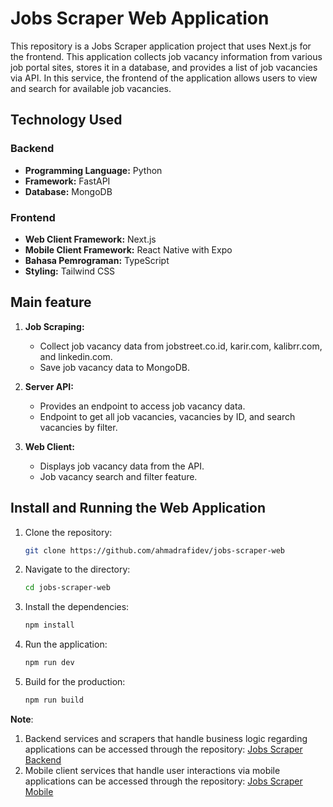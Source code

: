 # Jobs Scraper Web Application

This repository is a Jobs Scraper application project that uses Next.js for the frontend. This application collects job vacancy information from various job portal sites, stores it in a database, and provides a list of job vacancies via API. In this service, the frontend of the application allows users to view and search for available job vacancies.

## Technology Used

### Backend
- **Programming Language:** Python
- **Framework:** FastAPI
- **Database:** MongoDB

### Frontend
- **Web Client Framework:** Next.js
- **Mobile Client Framework:** React Native with Expo
- **Bahasa Pemrograman:** TypeScript
- **Styling:** Tailwind CSS

## Main feature

1. **Job Scraping:**
    - Collect job vacancy data from jobstreet.co.id, karir.com, kalibrr.com, and linkedin.com.
    - Save job vacancy data to MongoDB.

2. **Server API:**
    - Provides an endpoint to access job vacancy data.
    - Endpoint to get all job vacancies, vacancies by ID, and search vacancies by filter.

3. **Web Client:**
    - Displays job vacancy data from the API.
    - Job vacancy search and filter feature.


## Install and Running the Web Application 

1. Clone the repository:
   ```bash
   git clone https://github.com/ahmadrafidev/jobs-scraper-web

2. Navigate to the directory:
   ```bash 
   cd jobs-scraper-web

3. Install the dependencies:
    ```bash 
    npm install

4. Run the application:
    ```bash 
    npm run dev

5. Build for the production:
   ```bash
   npm run build
   ```

**Note**: 

1. Backend services and scrapers that handle business logic regarding applications can be accessed through the repository: [Jobs Scraper Backend](https://github.com/ahmadrafidev/jobs-scraper-backend)
2. Mobile client services that handle user interactions via mobile applications can be accessed through the repository: [Jobs Scraper Mobile](https://github.com/ahmadrafidev/jobs-scraper-mobile)
